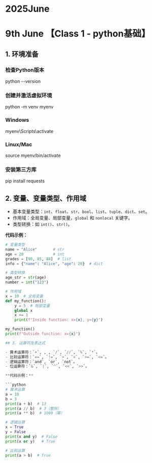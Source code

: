 # 2025June
# 9th June 【Class 1 - python基础】
## 1. 环境准备
### 检查Python版本
python --version
### 创建并激活虚拟环境
python -m venv myenv
### Windows
myenv\Scripts\activate
### Linux/Mac
source myenv/bin/activate
### 安装第三方库
pip install requests


## 2. 变量、变量类型、作用域

- 基本变量类型：`int`、`float`、`str`、`bool`、`list`、`tuple`、`dict`、`set`。
- 作用域：全局变量、局部变量，`global` 和 `nonlocal` 关键字。
- 类型转换：如 `int()`、`str()`。

**代码示例：**

```python
# 变量类型
name = "Alice"       # str
age = 20             # int
grades = [90, 85, 88]  # list
info = {"name": "Alice", "age": 20}  # dict

# 类型转换
age_str = str(age)
number = int("123")

# 作用域
x = 10  # 全局变量
def my_function():
    y = 5  # 局部变量
    global x
    x += 1
    print(f"Inside function: x={x}, y={y}")

my_function()
print(f"Outside function: x={x}")

## 3. 运算符及表达式

- 算术运算符：`+`, , , `/`, `//`, `%`, `*`。
- 比较运算符：`==`, `!=`, `>`, `<`, `>=`, `<=`。
- 逻辑运算符：`and`, `or`, `not`。
- 位运算符：`&`, `|`, `^`, `<<`, `>>`。

**代码示例：**

```python
# 算术运算
a = 10
b = 3
print(a + b)  # 13
print(a // b)  # 3（整除）
print(a ** b)  # 1000（幂）

# 逻辑运算
x = True
y = False
print(x and y)  # False
print(x or y)   # True

# 比较运算
print(a > b)  # True
   
